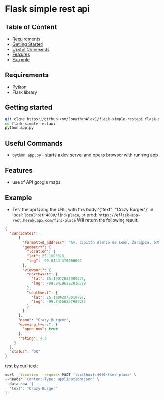 # Flask simple rest api

## Table of Content

- [Requirements](#requirements)
- [Getting Started](#getting-started)
- [Useful Commands](#useful-commands)
- [Features](#features)
- [Example](#example)

## Requirements

- Python
- Flask library

## Getting started

```bash
git clone https://github.com/JonathanAlex1/flask-simple-restapi flask-simple-restapi
cd flask-simple-restapi
python app.py
```

## Useful Commands

- `python app.py` - starts a dev server and opens browser with running app

## Features

- use of API google maps

## Example
- Test the api Using the URL, with this body:'{"text": "Crazy Burger"}'
   in local: `localhost:4000/find-place`, or 
  prod: `https://eflask-app-rest.herokuapp.com/find-place`
  Will return the following result:
```json
{
  "candidates": [
      {
        "formatted_address": "Av. Capitán Alonso de León, Zaragoza, 67563 Montemorelos, N.L., México",
        "geometry": {
          "location": {
          "lat": 25.1893329,
          "lng": -99.84431470000001
        },
        "viewport": {
          "northeast": {
            "lat": 25.19072037989272,
            "lng": -99.84296292010728
          },
          "southwest": {
            "lat": 25.18802072010727,
            "lng": -99.84566257989273
          }
        }
      },
      "name": "Crazy Burguer",
      "opening_hours": {
        "open_now": true
      },
      "rating": 4.3
    }
  ],
  "status": "OK"
}
```
  test by curl text:
  
```bash
curl --location --request POST 'localhost:4000/find-place' \
--header 'Content-Type: application/json' \
--data-raw '{
  "text": "Crazy Burger"
}'
```

